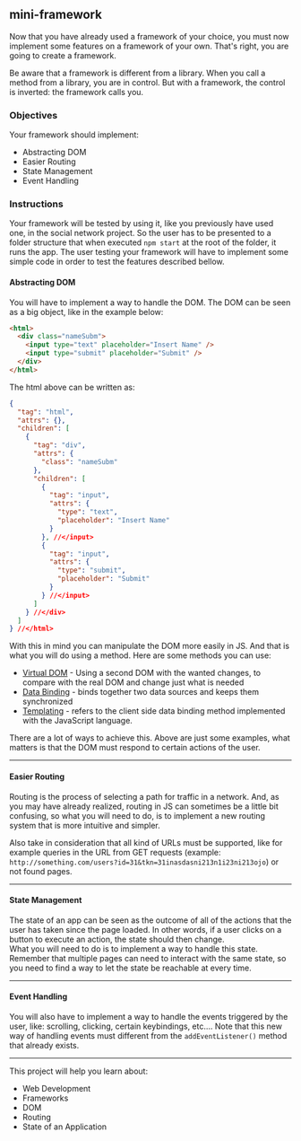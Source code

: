 ## mini-framework

Now that you have already used a framework of your choice, you must now implement some features on a framework of your own. That's right, you are going to create a framework.

Be aware that a framework is different from a library. When you call a method from a library, you are in control. But with a framework, the control is inverted: the framework calls you.

### Objectives

Your framework should implement:

- Abstracting DOM
- Easier Routing
- State Management
- Event Handling

### Instructions

Your framework will be tested by using it, like you previously have used one, in the social network project. So the user has to be presented to a folder structure that when executed `npm start` at the root of the folder, it runs the app. The user testing your framework will have to implement some simple code in order to test the features described bellow.

#### Abstracting DOM

You will have to implement a way to handle the DOM. The DOM can be seen as a big object, like in the example below:

```html
<html>
  <div class="nameSubm">
    <input type="text" placeholder="Insert Name" />
    <input type="submit" placeholder="Submit" />
  </div>
</html>
```

The html above can be written as:

```json
{
  "tag": "html",
  "attrs": {},
  "children": [
    {
      "tag": "div",
      "attrs": {
        "class": "nameSubm"
      },
      "children": [
        {
          "tag": "input",
          "attrs": {
            "type": "text",
            "placeholder": "Insert Name"
          }
        }, //</input>
        {
          "tag": "input",
          "attrs": {
            "type": "submit",
            "placeholder": "Submit"
          }
        } //</input>
      ]
    } //</div>
  ]
} //</html>
```

With this in mind you can manipulate the DOM more easily in JS. And that is what you will do using a method. Here are some methods you can use:

- [Virtual DOM](https://bitsofco.de/understanding-the-virtual-dom/) - Using a second DOM with the wanted changes, to compare with the real DOM and change just what is needed
- [Data Binding](https://docs.microsoft.com/en-us/dotnet/desktop-wpf/data/data-binding-overview?redirectedfrom=MSDN) - binds together two data sources and keeps them synchronized
- [Templating](https://medium.com/@BuildMySite1/javascript-templating-what-is-templating-7ff49d97db6b) - refers to the client side data binding method implemented with the JavaScript language.

There are a lot of ways to achieve this. Above are just some examples, what matters is that the DOM must respond to certain actions of the user.

---

#### Easier Routing

Routing is the process of selecting a path for traffic in a network. And, as you may have already realized, routing in JS can sometimes be a little bit confusing, so what you will need to do, is to implement a new routing system that is more intuitive and simpler.

Also take in consideration that all kind of URLs must be supported, like for example queries in the URL from GET requests (example: `http://something.com/users?id=31&tkn=31inasdasni213n1i23ni213ojo`) or not found pages.

---

#### State Management

The state of an app can be seen as the outcome of all of the actions that the user has taken since the page loaded. In other words, if a user clicks on a button to execute an action, the state should then change.\
What you will need to do is to implement a way to handle this state. Remember that multiple pages can need to interact with the same state, so you need to find a way to let the state be reachable at every time.

---

#### Event Handling

You will also have to implement a way to handle the events triggered by the user, like: scrolling, clicking, certain keybindings, etc.... Note that this new way of handling events must different from the `addEventListener()` method that already exists.

---

This project will help you learn about:

- Web Development
- Frameworks
- DOM
- Routing
- State of an Application
